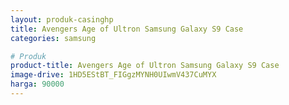 ```yaml
---
layout: produk-casinghp
title: Avengers Age of Ultron Samsung Galaxy S9 Case
categories: samsung

# Produk
product-title: Avengers Age of Ultron Samsung Galaxy S9 Case
image-drive: 1HD5EStBT_FIGgzMYNH0UIwmV437CuMYX
harga: 90000
---
```

